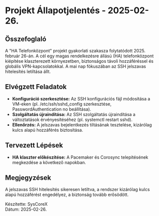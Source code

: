 # Projekt Állapotjelentés - 2025-02-26.

## Összefoglaló
A "HA Telefonközpont" projekt gyakorlati szakasza folytatódott 2025. február 26-án. A cél egy magas rendelkezésre állású (HA) telefonközpont kiépítése klaszterezett környezetben, biztonságos távoli hozzáféréssel és globális VPN-kapcsolatokkal. A mai nap fókuszában az SSH jelszavas hitelesítés letiltása állt.

## Elvégzett Feladatok
- **Konfiguráció szerkesztése:** Az SSH konfigurációs fájl módosítása a VM-eken (pl. /etc/ssh/sshd_config szerkesztése, PasswordAuthentication no beállítása).
- **Szolgáltatás újraindítása:** Az SSH szolgáltatás újraindítása a változtatások érvényesítéséhez (pl. systemctl restart sshd).
- **Ellenőrzés:** A jelszavas bejelentkezés tiltásának tesztelése, kizárólag kulcs alapú hozzáférés biztosítása.

## Tervezett Lépések
- **HA klaszter előkészítése:** A Pacemaker és Corosync telepítésének megkezdése a következő napokban.

## Megjegyzések
A jelszavas SSH hitelesítés sikeresen letiltva, a rendszer kizárólag kulcs alapú hozzáférést engedélyez, a biztonság tovább erősödött.

Készítette: SysCoreX  
Dátum: 2025-02-26.